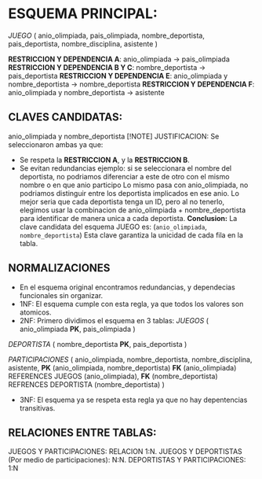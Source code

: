 # ESQUEMA PRINCIPAL:
*JUEGO* (
    anio_olimpiada,
    pais_olimpiada,
    nombre_deportista,
    pais_deportista,
    nombre_disciplina,
    asistente
)

**RESTRICCION Y DEPENDENCIA A**: anio_olimpiada -> pais_olimpiada
**RESTRICCION Y DEPENDENCIA B Y C**: nombre_deportista -> pais_deportista
**RESTRICCION Y DEPENDENCIA E**: anio_olimpiada y nombre_deportista -> nombre_deportista
**RESTRICCION Y DEPENDENCIA F**: anio_olimpiada y nombre_deportista -> asistente


## CLAVES CANDIDATAS:
anio_olimpiada y nombre_deportista
[!NOTE] JUSTIFICACION: Se seleccionaron ambas ya que:
 - Se respeta la **RESTRICCION A**, y la **RESTRICCION B**.
 - Se evitan redundancias ejemplo: si se seleccionara el nombre del deportista, no podriamos diferenciar a este de otro con el mismo nombre o en que anio participo
 Lo mismo pasa con anio_olimpiada, no podriamos distinguir entre los deportista implicados en ese anio.
Lo mejor seria que cada deportista tenga un ID, pero al no tenerlo, elegimos usar la combinacion de anio_olimpiada + nombre_deportista para identificar de manera unica a cada deportista.
**Conclusion:**
La clave candidata del esquema JUEGO es:
(`anio_olimpiada`, `nombre_deportista`)
Esta clave garantiza la unicidad de cada fila en la tabla.


 ## NORMALIZACIONES
- En el esquema original encontramos redundancias, y dependecias funcionales sin organizar.
- 1NF: El esquema cumple con esta regla, ya que todos los valores son atomicos.
- 2NF: Primero dividimos el esquema en 3 tablas:
 *JUEGOS* (
    anio_olimpiada **PK**,
    pais_olimpiada
 )

 *DEPORTISTA* (
    nombre_deportista **PK**,
    pais_deportista
 )

 *PARTICIPACIONES* (
    anio_olimpiada,
    nombre_deportista,
    nombre_disciplina,
    asistente,
    **PK** (anio_olimpiada, nombre_deportista)
    **FK** (anio_olimpiada) REFERENCES JUEGOS (anio_olimpiada),
    **FK** (nombre_deportista) REFRENCES DEPORTISTA (nombre_deportista)
 )

- 3NF: El esquema ya se respeta esta regla ya que no hay depentencias transitivas.

## RELACIONES ENTRE TABLAS:
   JUEGOS Y PARTICIPACIONES: RELACION 1:N.
   JUEGOS Y DEPORTISTAS (Por medio de participaciones): N:N.
   DEPORTISTAS Y PARTICIPACIONES: 1:N


